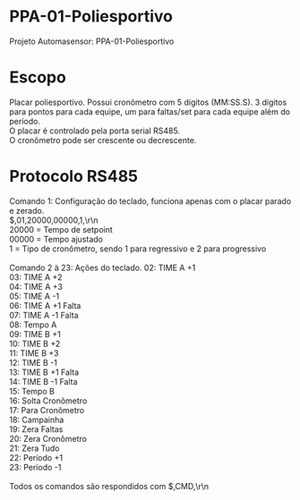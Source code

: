 # PPA-01-Poliesportivo
Projeto Automasensor: PPA-01-Poliesportivo
# Escopo
Placar poliesportivo. Possui cronômetro com 5 dígitos (MM:SS.S). 3 dígitos para pontos para cada equipe, um para faltas/set para cada equipe além do período. <br>
O placar é controlado pela porta serial RS485. <br>
O cronômetro pode ser crescente ou decrescente. <br>
# Protocolo RS485
Comando 1: Configuração do teclado, funciona apenas com o placar parado e zerado. <br>
$,01,20000,00000,1,\r\n <br>
20000 = Tempo de setpoint <br>
00000 = Tempo ajustado <br>
1 = Tipo de cronômetro, sendo 1 para regressivo e 2 para progressivo <br>
<br>
Comando 2 à 23: Ações do teclado.
02: TIME A +1 <br>
03: TIME A +2 <br>
04: TIME A +3 <br>
05: TIME A -1 <br>
06: TIME A +1 Falta <br>
07: TIME A -1 Falta <br>
08: Tempo A <br>
09: TIME B +1 <br>
10: TIME B +2 <br>
11: TIME B +3 <br>
12: TIME B -1 <br>
13: TIME B +1 Falta <br>
14: TIME B -1 Falta <br>
15: Tempo B <br>
16: Solta Cronômetro <br>
17: Para Cronômetro <br>
18: Campainha <br>
19: Zera Faltas <br>
20: Zera Cronômetro <br>
21: Zera Tudo <br>
22: Período +1 <br>
23: Período -1 <br>
<br>
Todos os comandos são respondidos com $,CMD,\r\n
